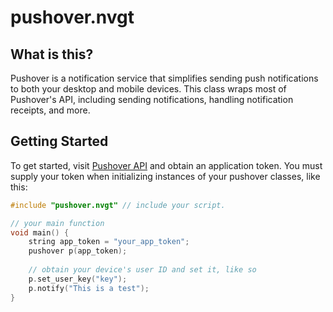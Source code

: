 # pushover.nvgt

## What is this?
Pushover is a notification service that simplifies sending push notifications to both your desktop and mobile devices. This class wraps most of Pushover's API, including sending notifications, handling notification receipts, and more.

## Getting Started
To get started, visit [Pushover API](https://pushover.net/api) and obtain an application token.
You must supply your token when initializing instances of your pushover classes, like this:

```cpp
#include "pushover.nvgt" // include your script.

// your main function
void main() {
	string app_token = "your_app_token";
	pushover p(app_token);
	
	// obtain your device's user ID and set it, like so
	p.set_user_key("key");
	p.notify("This is a test");
}

